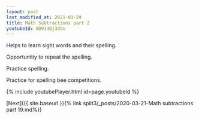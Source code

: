 ```yaml
---
layout: post
last_modified_at: 2021-03-29
title: Math Subtractions part 2
youtubeId: AD914Qj3dds
---
```

 
 
Helps to learn sight words and their spelling.

Opportunitiy to repeat the spelling. 

Practice spelling. 
 
Practice for spelling bee competitions. 
 
{% include youtubePlayer.html id=page.youtubeId %}
 
 

[Next]({{ site.baseurl }}{% link  split3/_posts/2020-03-21-Math subtractions part 19.md%})
 
